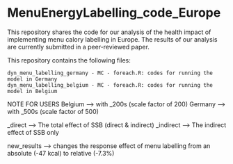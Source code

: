# MenuEnergyLabelling_code_Europe
This repository shares the code for our analysis of the health impact of implementing menu calory labelling in Europe. The results of our analysis are currently submitted in a peer-reviewed paper.

This repository contains the following files:

    dyn_menu_labelling_germany - MC - foreach.R: codes for running the model in Germany
    dyn_menu_labelling_belgium - MC - foreach.R: codes for running the model in Belgium

NOTE FOR USERS
Belgium --> with _200s (scale factor of 200)
Germany --> with _500s (scale factor of 500)

_direct --> The total effect of SSB (direct & indirect)
_indirect --> The indirect effect of SSB only

new_results --> changes the response effect of menu labelling from an absolute (-47 kcal) to relative (-7.3%)

